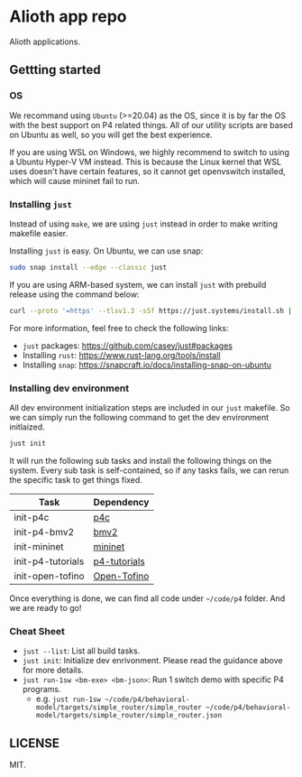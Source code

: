 # Alioth app repo

Alioth applications.

## Gettting started

### OS

We recommand using `Ubuntu` (>=20.04) as the OS, since it is by far the OS with the best support on P4 related things. All of our utility scripts are based on Ubuntu as well, so you will get the best experience.

If you are using WSL on Windows, we highly recommend to switch to using a Ubuntu Hyper-V VM instead. This is because the Linux kernel that WSL uses doesn't have certain features, so it cannot get openvswitch installed, which will cause mininet fail to run.

### Installing `just`

Instead of using `make`, we are using `just` instead in order to make writing makefile easier.

Installing `just` is easy. On Ubuntu, we can use snap:

```bash
sudo snap install --edge --classic just
```

If you are using ARM-based system, we can install `just` with prebuild release using the command below:

```bash
curl --proto '=https' --tlsv1.3 -sSf https://just.systems/install.sh | sudo bash -s -- --to /usr/local/bin
```

For more information, feel free to check the following links:

- `just` packages: <https://github.com/casey/just#packages>
- Installing `rust`: <https://www.rust-lang.org/tools/install>
- Installing `snap`: <https://snapcraft.io/docs/installing-snap-on-ubuntu>

### Installing dev environment

All dev environment initialization steps are included in our `just` makefile. So we can simply run the following command to get the dev environment initlaized. 

```bash
just init
```

It will run the following sub tasks and install the following things on the system. Every sub task is self-contained, so if any tasks fails, we can rerun the specific task to get things fixed.

| Task | Dependency |
| - | - |
| init-p4c | [p4c](https://github.com/p4lang/p4c) |
| init-p4-bmv2 | [bmv2](https://github.com/p4lang/behavioral-model) |
| init-mininet | [mininet](https://github.com/mininet/mininet) |
| init-p4-tutorials | [p4-tutorials](https://github.com/p4lang/tutorials) |
| init-open-tofino | [Open-Tofino](https://github.com/barefootnetworks/Open-Tofino) |

Once everything is done, we can find all code under `~/code/p4` folder. And we are ready to go!

### Cheat Sheet

- `just --list`: List all build tasks.
- `just init`: Initialize dev enrivonment. Please read the guidance above for more details.
- `just run-1sw <bm-exe> <bm-json>`: Run 1 switch demo with specific P4 programs.
  - e.g. `just run-1sw ~/code/p4/behavioral-model/targets/simple_router/simple_router ~/code/p4/behavioral-model/targets/simple_router/simple_router.json`

## LICENSE

MIT.